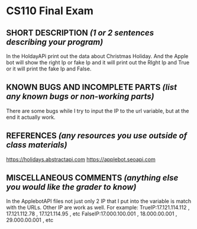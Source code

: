 # CS110 Final Exam

## SHORT DESCRIPTION *(1 or 2 sentences describing your program)*
In the HoldayAPi print out the data about Christmas Holiday.
And the Apple bot will show the right Ip or fake Ip and it will print out the RIght Ip and True or it will print the fake Ip and False.
## KNOWN BUGS AND INCOMPLETE PARTS *(list any known bugs or non-working parts)*
There are some bugs while I try to input the IP to the url variable, but at the end it actually work. 
## REFERENCES *(any resources you use outside of class materials)*
https://holidays.abstractapi.com
https://applebot.seoapi.com


## MISCELLANEOUS COMMENTS *(anything else you would like the grader to know)*
In the ApplebotAPI files not just only 2 IP that I put into the variable is match with the URLs. Other IP are work as well. 
For example:
TrueIP:17.121.114.112 , 17.121.112.78 , 17.121.114.95 , etc
FalseIP:17.000.100.001 , 18.000.00.001 , 29.000.00.001 , etc